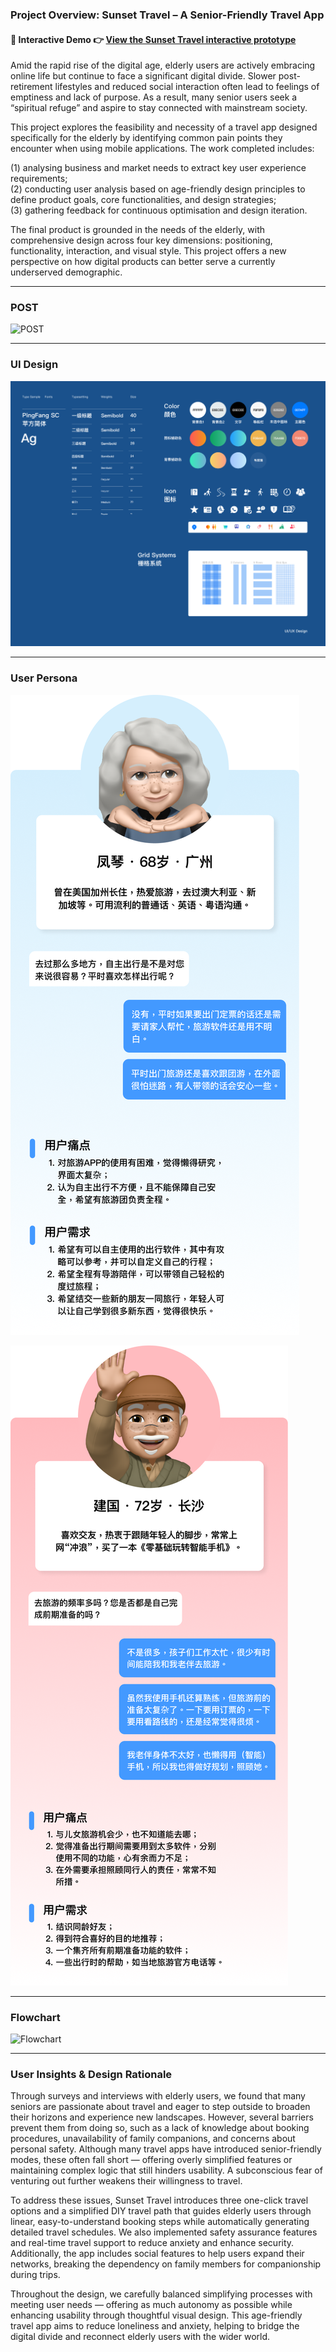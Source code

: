 ### Project Overview: Sunset Travel – A Senior-Friendly Travel App

#### 🔗 Interactive Demo  👉 [View the Sunset Travel interactive prototype](https://www.figma.com/proto/tfDTMCU6H5HDU252h8YQwm/%E4%BA%A4%E4%BA%92%E5%8E%9F%E5%9E%8B?page-id=0%3A1&node-id=1-14&viewport=4058%2C545%2C1&scaling=min-zoom&starting-point-node-id=1%3A14&show-proto-sidebar=1)


Amid the rapid rise of the digital age, elderly users are actively embracing online life but continue to face a significant digital divide. Slower post-retirement lifestyles and reduced social interaction often lead to feelings of emptiness and lack of purpose. As a result, many senior users seek a “spiritual refuge” and aspire to stay connected with mainstream society.

This project explores the feasibility and necessity of a travel app designed specifically for the elderly by identifying common pain points they encounter when using mobile applications. The work completed includes:  

(1) analysing business and market needs to extract key user experience requirements;  
(2) conducting user analysis based on age-friendly design principles to define product goals, core functionalities, and design strategies;  
(3) gathering feedback for continuous optimisation and design iteration.  


The final product is grounded in the needs of the elderly, with comprehensive design across four key dimensions: positioning, functionality, interaction, and visual style. This project offers a new perspective on how digital products can better serve a currently underserved demographic.  

---



### POST
![POST](POST.png)

---

### UI Design
![UIDesign](UIDesign.png)

---

### User Persona  
![User Persona A](UserPersonaA.png)

![User Persona B](UserPersonaB.png)

---
### Flowchart
![Flowchart](Flowchart.png)

---

### User Insights & Design Rationale

Through surveys and interviews with elderly users, we found that many seniors are passionate about travel and eager to step outside to broaden their horizons and experience new landscapes. However, several barriers prevent them from doing so, such as a lack of knowledge about booking procedures, unavailability of family companions, and concerns about personal safety. Although many travel apps have introduced senior-friendly modes, these often fall short — offering overly simplified features or maintaining complex logic that still hinders usability. A subconscious fear of venturing out further weakens their willingness to travel.  

To address these issues, Sunset Travel introduces three one-click travel options and a simplified DIY travel path that guides elderly users through linear, easy-to-understand booking steps while automatically generating detailed travel schedules. We also implemented safety assurance features and real-time travel support to reduce anxiety and enhance security. Additionally, the app includes social features to help users expand their networks, breaking the dependency on family members for companionship during trips.  

Throughout the design, we carefully balanced simplifying processes with meeting user needs — offering as much autonomy as possible while enhancing usability through thoughtful visual design. This age-friendly travel app aims to reduce loneliness and anxiety, helping to bridge the digital divide and reconnect elderly users with the wider world.

